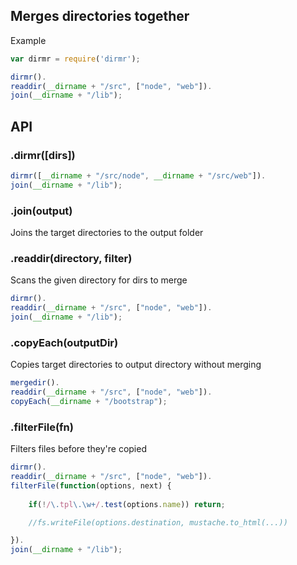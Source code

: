 ## Merges directories together

 

 Example

```javascript
var dirmr = require('dirmr');

dirmr().
readdir(__dirname + "/src", ["node", "web"]).
join(__dirname + "/lib");


```


## API


### .dirmr([dirs])


```javascript
dirmr([__dirname + "/src/node", __dirname + "/src/web"]).
join(__dirname + "/lib");
```

### .join(output)

Joins the target directories to the output folder

### .readdir(directory, filter)

Scans the given directory for dirs to merge

```javascript
dirmr().
readdir(__dirname + "/src", ["node", "web"]).
join(__dirname + "/lib");
```


### .copyEach(outputDir)

Copies target directories to output directory without merging

```javascript
mergedir().
readdir(__dirname + "/src", ["node", "web"]).
copyEach(__dirname + "/bootstrap");
```

### .filterFile(fn)

Filters files before they're copied

```javascript
dirmr().
readdir(__dirname + "/src", ["node", "web"]).
filterFile(function(options, next) {
	
	if(!/\.tpl\.\w+/.test(options.name)) return;

	//fs.writeFile(options.destination, mustache.to_html(...))

}).
join(__dirname + "/lib");
```


